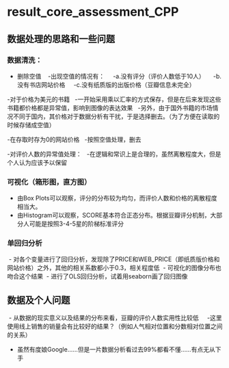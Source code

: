 # result_core_assessment_CPP
## 数据处理的思路和一些问题
### 数据清洗：
  - 删除空值
    -出现空值的情况有：
      -a.没有评分（评价人数低于10人）
      -b.没有书店网站价格
      -c.没有纸质版的出版价格（豆瓣信息未完全）

  -对于价格为美元的书籍
    -一开始采用乘以汇率的方式保存，但是在后来发现这些书籍都价格都是异常值，影响到图像的表达效果
    -另外，由于国外书籍的市场情况不同于国内，其价格对于数据分析有干扰，于是选择删去。（为了方便在读取的时候存储成空值）

  -在存取时存为0的网站价格
    -按照空值处理，删去

  -对评价人数的异常值处理：
    -在逻辑和常识上是合理的，虽然离散程度大，但是个人认为应该予以保留

### 可视化（箱形图，直方图）
  - 由Box Plots可以观察，评分的分布较为均匀，而评价人数和价格的离散程度相当大。
  
  - 由Histogram可以观察，SCORE基本符合正态分布。根据豆瓣评分机制，大部分人可能是按照3-4-5星的阶梯标准评分
  
### 单回归分析
  - 对各个变量进行了回归分析，发现除了PRICE和WEB_PRICE（即纸质版价格和网站价格）之外，其他的相关系数都小于0.3，相关程度低
  - 可视化的图像分布也吻合这个结果
  - 进行了OLS回归分析，试着用seaborn画了回归图像
 
## 数据及个人问题
  - 从数据的现实意义以及结果的分布来看，豆瓣的评价人数实用性比较低
      -这里使用线上销售的销量会有比较好的结果？（例如人气相对位置和分数相对位置之间的关系）
  - 虽然有度娘Google……但是一片数据分析看过去99%都看不懂……有点无从下手

